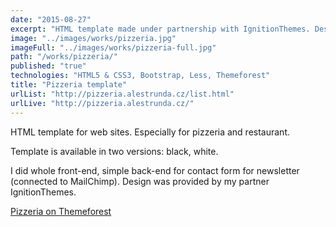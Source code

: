 ```yaml
---
date: "2015-08-27"
excerpt: "HTML template made under partnership with IgnitionThemes. Design in PSDs provided, I made the rest. Available on Themeforest."
image: "../images/works/pizzeria.jpg"
imageFull: "../images/works/pizzeria-full.jpg"
path: "/works/pizzeria/"
published: "true"
technologies: "HTML5 & CSS3, Bootstrap, Less, Themeforest"
title: "Pizzeria template"
urlList: "http://pizzeria.alestrunda.cz/list.html"
urlLive: "http://pizzeria.alestrunda.cz/"
---
```


HTML template for web sites. Especially for pizzeria and restaurant.

Template is available in two versions: black, white.

I did whole front-end, simple back-end for contact form for newsletter (connected to MailChimp). Design was provided by my partner IgnitionThemes.

[Pizzeria on Themeforest](http://themeforest.net/item/food-pizzeria-ultimate-delivery-html5-template/12534471)
